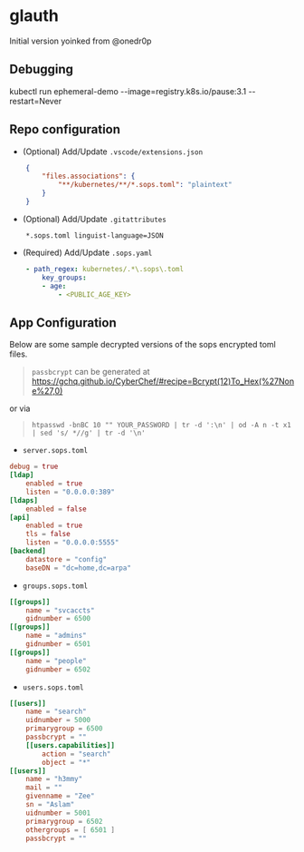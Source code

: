 # glauth

Initial version yoinked from @onedr0p

## Debugging

kubectl run ephemeral-demo --image=registry.k8s.io/pause:3.1 --restart=Never

## Repo configuration

- (Optional) Add/Update `.vscode/extensions.json`

```json
    {
        "files.associations": {
            "**/kubernetes/**/*.sops.toml": "plaintext"
        }
    }
```

- (Optional) Add/Update `.gitattributes`

```text
    *.sops.toml linguist-language=JSON
```

- (Required) Add/Update `.sops.yaml`

```yaml
    - path_regex: kubernetes/.*\.sops\.toml
        key_groups:
        - age:
            - <PUBLIC_AGE_KEY>
```

## App Configuration

Below are some sample decrypted versions of the sops encrypted toml files.

> `passbcrypt` can be generated at https://gchq.github.io/CyberChef/#recipe=Bcrypt(12)To_Hex(%27None%27,0)

or via

> `htpasswd -bnBC 10 "" YOUR_PASSWORD | tr -d ':\n' | od -A n -t x1 | sed 's/ *//g' | tr -d '\n'`

- `server.sops.toml`

```toml
debug = true
[ldap]
    enabled = true
    listen = "0.0.0.0:389"
[ldaps]
    enabled = false
[api]
    enabled = true
    tls = false
    listen = "0.0.0.0:5555"
[backend]
    datastore = "config"
    baseDN = "dc=home,dc=arpa"
```

- `groups.sops.toml`

```toml
[[groups]]
    name = "svcaccts"
    gidnumber = 6500
[[groups]]
    name = "admins"
    gidnumber = 6501
[[groups]]
    name = "people"
    gidnumber = 6502
```

- `users.sops.toml`

```toml
[[users]]
    name = "search"
    uidnumber = 5000
    primarygroup = 6500
    passbcrypt = ""
    [[users.capabilities]]
        action = "search"
        object = "*"
[[users]]
    name = "h3mmy"
    mail = ""
    givenname = "Zee"
    sn = "Aslam"
    uidnumber = 5001
    primarygroup = 6502
    othergroups = [ 6501 ]
    passbcrypt = ""
